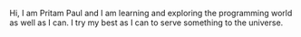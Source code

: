 Hi, I am Pritam Paul and I am learning and exploring the programming world as well as I can.
I try my best as I can to serve something to the universe.

<!---
Pritambeta/Pritambeta is a ✨ special ✨ repository because its `README.md` (this file) appears on your GitHub profile.
You can click the Preview link to take a look at your changes.
--->
